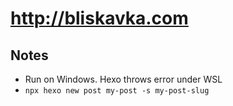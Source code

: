 # http://bliskavka.com

## Notes

- Run on Windows. Hexo throws error under WSL
- `npx hexo new post my-post -s my-post-slug`
